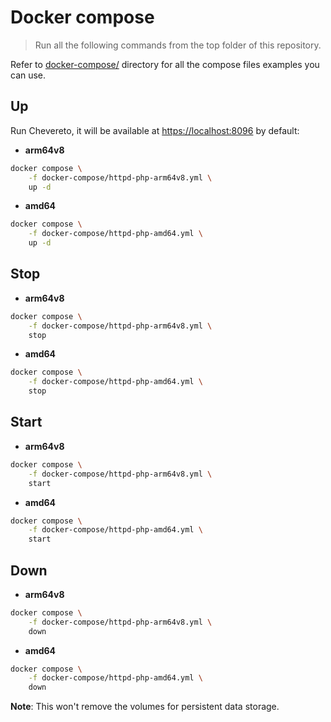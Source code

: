 # Docker compose

> Run all the following commands from the top folder of this repository.

Refer to [docker-compose/](../../docker-compose/) directory for all the compose files examples you can use.

## Up

Run Chevereto, it will be available at [https://localhost:8096](https://localhost:8096) by default:

* **arm64v8**

```sh
docker compose \
    -f docker-compose/httpd-php-arm64v8.yml \
    up -d
```

* **amd64**

```sh
docker compose \
    -f docker-compose/httpd-php-amd64.yml \
    up -d
```

## Stop

* **arm64v8**

```sh
docker compose \
    -f docker-compose/httpd-php-arm64v8.yml \
    stop
```

* **amd64**

```sh
docker compose \
    -f docker-compose/httpd-php-amd64.yml \
    stop
```

## Start

* **arm64v8**

```sh
docker compose \
    -f docker-compose/httpd-php-arm64v8.yml \
    start
```

* **amd64**

```sh
docker compose \
    -f docker-compose/httpd-php-amd64.yml \
    start
```

## Down

* **arm64v8**

```sh
docker compose \
    -f docker-compose/httpd-php-arm64v8.yml \
    down
```

* **amd64**

```sh
docker compose \
    -f docker-compose/httpd-php-amd64.yml \
    down
```

**Note**: This won't remove the volumes for persistent data storage.
